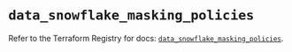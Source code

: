 # `data_snowflake_masking_policies`

Refer to the Terraform Registry for docs: [`data_snowflake_masking_policies`](https://registry.terraform.io/providers/snowflakedb/snowflake/2.7.0/docs/data-sources/masking_policies).
